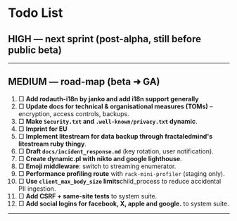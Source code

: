 # Todo List

## HIGH — next sprint (post-alpha, still before public beta)

---

## MEDIUM — road-map (beta ➜ GA)

1. □ **Add rodauth-i18n by janko and add i18n support generally**
2. □ **Update docs for technical & organisational measures (TOMs)** – encryption, access controls, backups.
3. □ **Make `Security.txt` and `.well-known/privacy.txt` dynamic**.
4. □ **Imprint for EU**
5. □ **Implement litestream for data backup through fractaledmind's litestream ruby thingy**.
6. □ **Draft `docs/incident_response.md`** (key rotation, user notification).
7. □ **Create dynamic.pl with nikto and google lighthouse**.
8. □ **Emoji middleware**: switch to streaming enumerator.
9. □ **Performance profiling route** with `rack-mini-profiler` (staging only).
10. □ **Use `client_max_body_size` limits**child_process to reduce accidental PII ingestion.
11. □ **Add CSRF + same-site tests** to system suite.
12. □ **Add social logins for facebook, X, apple and google.** to system suite.

---
